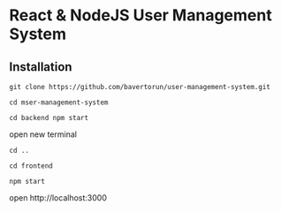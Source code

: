 # React &amp; NodeJS User Management System

## Installation

```
git clone https://github.com/bavertorun/user-management-system.git
```

```
cd mser-management-system
```

```
cd backend npm start
```

open new terminal

```
cd ..
```

```
cd frontend
```

```
npm start
```

open http://localhost:3000
